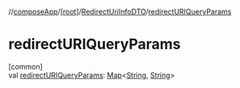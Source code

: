 //[composeApp](../../../index.md)/[[root]](../index.md)/[RedirectUriInfoDTO](index.md)/[redirectURIQueryParams](redirect-u-r-i-query-params.md)

# redirectURIQueryParams

[common]\
val [redirectURIQueryParams](redirect-u-r-i-query-params.md): [Map](https://kotlinlang.org/api/latest/jvm/stdlib/kotlin.collections/-map/index.html)&lt;[String](https://kotlinlang.org/api/latest/jvm/stdlib/kotlin/-string/index.html), [String](https://kotlinlang.org/api/latest/jvm/stdlib/kotlin/-string/index.html)&gt;
